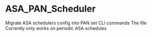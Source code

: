 # ASA_PAN_Scheduler
Migrate ASA schedulers config into PAN set CLI commands 
The file Currently only works on periodic ASA schedules
